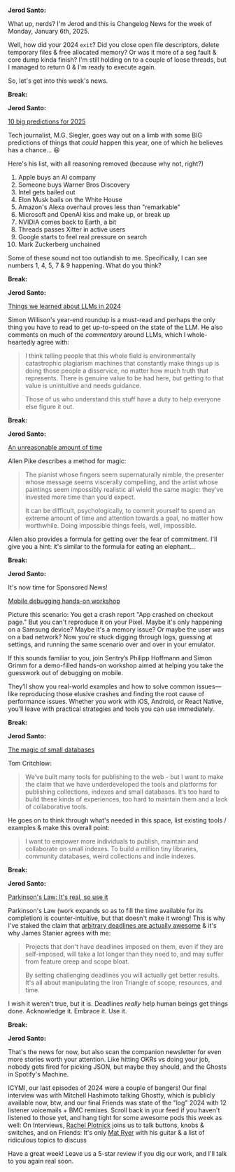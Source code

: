 **Jerod Santo:**

What up, nerds? I'm Jerod and this is Changelog News for the week of Monday, January 6th, 2025.

Well, how did your 2024 `exit`? Did you close open file descriptors, delete temporary files & free allocated memory? Or was it more of a seg fault & core dump kinda finish? I'm still holding on to a couple of loose threads, but I managed to return 0 & I'm ready to execute again.

So, let's get into this week's news.

**Break:**

**Jerod Santo:**

[10 big predictions for 2025](https://spyglass.org/10-big-predictions-for-2025/)

Tech journalist, M.G. Siegler, goes way out on a limb with some BIG predictions of things that *could* happen this year, one of which he believes has a chance... 😆

Here's his list, with all reasoning removed (because why not, right?)

1. Apple buys an AI company
2. Someone buys Warner Bros Discovery
3. Intel gets bailed out
4. Elon Musk bails on the White House
5. Amazon's Alexa overhaul proves less than "remarkable"
6. Microsoft and OpenAI kiss and make up, or break up
7. NVIDIA comes back to Earth, a bit
8. Threads passes Xitter in active users
9. Google starts to feel real pressure on search
10. Mark Zuckerberg unchained

Some of these sound not too outlandish to me. Specifically, I can see numbers 1, 4, 5, 7 & 9 happening. What do you think?


**Break:**

**Jerod Santo:**

[Things we learned about LLMs in 2024](https://simonwillison.net/2024/Dec/31/llms-in-2024/)

Simon Willison's year-end roundup is a must-read and perhaps the only thing you have to read to get up-to-speed on the state of the LLM. He also comments on much of the *commentary* around LLMs, which I whole-heartedly agree with:

> I think telling people that this whole field is environmentally catastrophic plagiarism machines that constantly make things up is doing those people a disservice, no matter how much truth that represents. There is genuine value to be had here, but getting to that value is unintuitive and needs guidance.
>
> Those of us who understand this stuff have a duty to help everyone else figure it out.


**Break:**

**Jerod Santo:**

[An unreasonable amount of time](https://allenpike.com/2024/an-unreasonable-amount-of-time)

Allen Pike describes a method for magic:

> The pianist whose fingers seem supernaturally nimble, the presenter whose message seems viscerally compelling, and the artist whose paintings seem impossibly realistic all wield the same magic: they’ve invested more time than you’d expect.
>
> It can be difficult, psychologically, to commit yourself to spend an extreme amount of time and attention towards a goal, no matter how worthwhile. Doing impossible things feels, well, impossible.

Allen also provides a formula for getting over the fear of commitment. I'll give you a hint: it's similar to the formula for eating an elephant...

**Break:**

**Jerod Santo:**

It's now time for Sponsored News!

[Mobile debugging hands-on workshop](https://sentry.io/resources/smarter-tools-and-best-practices-for-mobile-debugging-workshop/?utm_source=changelog&utm_medium=newsletter&utm_campaign=changelog-news)

Picture this scenario: You get a crash report "App crashed on checkout page." But you can't reproduce it on your Pixel. Maybe it's only happening on a Samsung device? Maybe it's a memory issue? Or maybe the user was on a bad network? Now you're stuck digging through logs, guessing at settings, and running the same scenario over and over in your emulator.

If this sounds familiar to you, join Sentry’s Philipp Hoffmann and Simon Grimm for a demo-filled hands-on workshop aimed at helping you take the guesswork out of debugging on mobile.

They’ll show you real-world examples and how to solve common issues—like reproducing those elusive crashes and finding the root cause of performance issues. Whether you work with iOS, Android, or React Native, you’ll leave with practical strategies and tools you can use immediately.

**Break:**

**Jerod Santo:**

[The magic of small databases](https://tomcritchlow.com/2023/01/27/small-databases/)

Tom Critchlow:

> We’ve built many tools for publishing to the web - but I want to make the claim that we have underdeveloped the tools and platforms for publishing collections, indexes and small databases. It’s too hard to build these kinds of experiences, too hard to maintain them and a lack of collaborative tools.

He goes on to think through what's needed in this space, list existing tools / examples & make this overall point:

> I want to empower more individuals to publish, maintain and collaborate on small indexes. To build a million tiny libraries, community databases, weird collections and indie indexes.

**Break:**

**Jerod Santo:**

[Parkinson's Law: It's real, so use it](https://theengineeringmanager.substack.com/p/parkinsons-law-its-real-so-use-it)

Parkinson's Law (work expands so as to fill the time available for its completion) is counter-intuitive, but that doesn't make it wrong! This is why I've staked the claim that [arbitrary deadlines are actually awesome](https://changelog.com/posts/arbitrary-deadlines-are-actually-awesome) & it's why James Stanier agrees with me:

> Projects that don't have deadlines imposed on them, even if they are self-imposed, will take a lot longer than they need to, and may suffer from feature creep and scope bloat.
>
> By setting challenging deadlines you will actually get better results. It's all about manipulating the Iron Triangle of scope, resources, and time.

I wish it weren't true, but it is. Deadlines *really* help human beings get things done. Acknowledge it. Embrace it. Use it.

**Break:**

**Jerod Santo:**

That's the news for now, but also scan the companion newsletter for even more stories worth your attention. Like hitting OKRs vs doing your job, nobody gets fired for picking JSON, but maybe they should, and the Ghosts in Spotify's Machine.

ICYMI, our last episodes of 2024 were a couple of bangers! Our final interview was with Mitchell Hashimoto talking Ghostty, which is publicly available now, btw, and our final Friends was state of the "log" 2024 with 12 listener voicemails + BMC remixes. Scroll back in your feed if you haven't listened to those yet, and hang tight for some awesome pods this week as well: On Interviews, [Rachel Plotnick](https://rachelplotnick.com) joins us to talk buttons, knobs & switches, and on Friends: It's only [Mat Ryer](https://github.com/matryer) with his guitar & a list of ridiculous topics to discuss

Have a great week! Leave us a 5-star review if you dig our work, and I'll talk to you again real soon.

